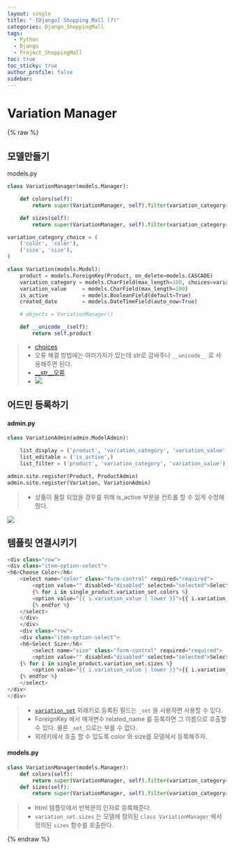 ```yaml
---
layout: single
title: " [Django] Shopping Mall (7)"
categories: Django_ShoppingMall
tags:
  - Python
  - Django
  - Project_ShoppingMall
toc: true
toc_sticky: true
author_profile: false
sidebar:
---
```

# Variation Manager

{% raw %}

## 모델만들기

models.py
```python
class VariationManager(models.Manager):

    def colors(self):
        return super(VariationManager, self).filter(variation_category='color', is_active=True)

    def sizes(self):
        return super(VariationManager, self).filter(variation_category='size', is_active=True)

variation_category_choice = (
    ('color', 'color'),
    ('size', 'size'),
)

class Variation(models.Model):
    product = models.ForeignKey(Product, on_delete=models.CASCADE)
    variation_category = models.CharField(max_length=100, choices=variation_category_choice)
    variation_value     = models.CharField(max_length=100)
    is_active           = models.BooleanField(default=True)
    created_date        = models.DateTimeField(auto_now=True)

    # objects = VariationManager()

    def __unicode__(self):
        return self.product
```
>- [choices](https://yeko90.tistory.com/entry/%EC%9E%A5%EA%B3%A0-%EA%B8%B0%EC%B4%88-choices%EB%A5%BC-%ED%86%B5%ED%95%9C-%EB%93%9C%EB%A1%AD-%EB%8B%A4%EC%9A%B4-%EB%A9%94%EB%89%B4-%EB%A7%8C%EB%93%A4%EA%B8%B0)
>- 오류 해결 방법에는 여러가지가 있는데 str로 감싸주나 `__unicode__` 로 사용해주면 된다.
>- [__str__오류](https://comdoc.tistory.com/entry/7-Django-ORM-Method-str)
>- ![](https://i.imgur.com/OagohOM.png)




## 어드민 등록하기
#### admin.py
```python
class VariationAdmin(admin.ModelAdmin):

    list_display = ('product', 'variation_category', 'variation_value', 'is_active')
    list_editable = ('is_active',)
    list_filter = ('product', 'variation_category', 'variation_value')

admin.site.register(Product, ProductAdmin)
admin.site.register(Variation, VariationAdmin)
```
>- 상품이 품절 되었을 경우를 위해 is_active 부분을 컨트롤 할 수 있게 수정해줬다.

![](https://i.imgur.com/mnfjsQX.png)


## 템플릿 연결시키기

```python
<div class="row">
<div class="item-option-select">
<h6>Choose Color</h6>
	<select name="color" class="form-control" required="required">
		<option value="" disabled="disabled" selected="selected">Select</option>
		{% for i in single_product.variation_set.colors %}
		<option value="{{ i.variation_value | lower }}">{{ i.variation_value | capfirst }}</option>
		{% endfor %}
	</select>
	</div>
	</div>
	<div class="row">
	<div class="item-option-select">
	<h6>Select Size</h6>
		<select name="size" class="form-control" required="required">
		<option value="" disabled="disabled" selected="selected">Select</option>
	{% for i in single_product.variation_set.sizes %}
		<option value="{{ i.variation_value | lower }}">{{ i.variation_value | capfirst }}</option>
	{% endfor %}
	</select>
</div>
</div>
```
>- [`variation_set`](https://fenderist.tistory.com/368) 외래키로 등록된 필드는 `_set` 을 사용하면 사용할 수 있다.
>- ForeignKey 에서 매개변수 related_name 를 등록하면 그 이름으로 호출할 수 있다. 물론 `_set_`으로는 부를 수 없다.
>- 외래키에서 호출 할 수 있도록 color 와 size를 모델에서 등록해주자.


#### models.py
```python
class VariationManager(models.Manager):
    def colors(self):
        return super(VariationManager, self).filter(variation_category='color', is_active=True)
    def sizes(self):
        return super(VariationManager, self).filter(variation_category='size', is_active=True)
```
>- html 템플릿에서 반복문의 인자로 등록해준다.
>- `variation_set.sizes` 는 모델에 정의된 `class VariationManager` 에서 정의된 `sizes` 함수를 호출한다.




{% endraw %}
